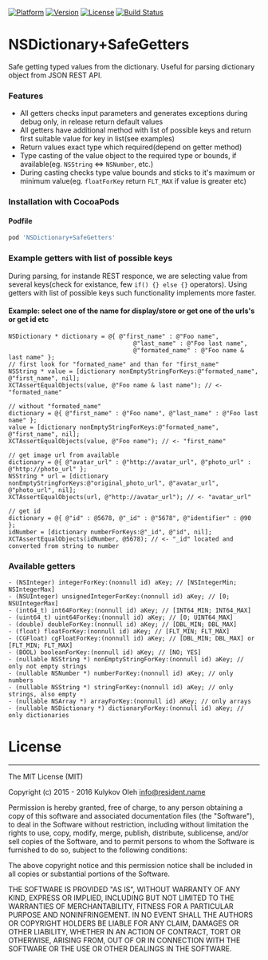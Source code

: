 [![Platform](https://img.shields.io/cocoapods/p/NSDictionary+SafeGetters.svg?style=flat)](http://cocoapods.org/pods/NSDictionary+SafeGetters)
[![Version](https://img.shields.io/cocoapods/v/NSDictionary+SafeGetters.svg?style=flat)](http://cocoapods.org/pods/NSDictionary+SafeGetters)
[![License](https://img.shields.io/cocoapods/l/NSDictionary+SafeGetters.svg?style=flat)](http://cocoapods.org/pods/NSDictionary+SafeGetters)
[![Build Status](https://travis-ci.org/OlehKulykov/NSDictionary-SafeGetters.svg?branch=master)](https://travis-ci.org/OlehKulykov/NSDictionary-SafeGetters)


# NSDictionary+SafeGetters
Safe getting typed values from the dictionary. Useful for parsing dictionary object from JSON REST API.


### Features
- All getters checks input parameters and generates exceptions during debug only, in release return default values
- All getters have additional method with list of possible keys and return first suitable value for key in list(see examples)
- Return values exact type which required(depend on getter method)
- Type casting of the value object to the required type or bounds, if available(eg. ```NSString``` <=> ```NSNumber```, etc.)
- During casting checks type value bounds and sticks to it's maximum or minimum value(eg. ```floatForKey``` return ```FLT_MAX``` if value is greater etc)


### Installation with CocoaPods
#### Podfile
```ruby
pod 'NSDictionary+SafeGetters'
```

### Example getters with list of possible keys
During parsing, for instande REST responce, we are selecting value from several keys(check for existance, few ```if() {} else {}``` operators). Using getters with list of possible keys such functionality implements more faster.
#### Example: select one of the name for display/store or get one of the urls's or get id etc
```obj-c
NSDictionary * dictionary = @{ @"first_name" : @"Foo name",
								   @"last_name" : @"Foo last name",
								   @"formated_name" : @"Foo name & last name" };
// first look for "formated_name" and than for "first_name"
NSString * value = [dictionary nonEmptyStringForKeys:@"formated_name", @"first_name", nil];
XCTAssertEqualObjects(value, @"Foo name & last name"); // <- "formated_name"

// without "formated_name"
dictionary = @{ @"first_name" : @"Foo name", @"last_name" : @"Foo last name" };
value = [dictionary nonEmptyStringForKeys:@"formated_name", @"first_name", nil];
XCTAssertEqualObjects(value, @"Foo name"); // <- "first_name"

// get image url from available
dictionary = @{ @"avatar_url" : @"http://avatar_url", @"photo_url" : @"http://photo_url" };
NSString * url = [dictionary nonEmptyStringForKeys:@"original_photo_url", @"avatar_url", @"photo_url", nil];
XCTAssertEqualObjects(url, @"http://avatar_url"); // <- "avatar_url"

// get id
dictionary = @{ @"id" : @5678, @"_id" : @"5678", @"identifier" : @90 };
idNumber = [dictionary numberForKeys:@"_id", @"id", nil];
XCTAssertEqualObjects(idNumber, @5678); // <- "_id" located and converted from string to number
```


### Available getters
```obj-c
- (NSInteger) integerForKey:(nonnull id) aKey; // [NSIntegerMin; NSIntegerMax]
- (NSUInteger) unsignedIntegerForKey:(nonnull id) aKey; // [0; NSUIntegerMax]
- (int64_t) int64ForKey:(nonnull id) aKey; // [INT64_MIN; INT64_MAX]
- (uint64_t) uint64ForKey:(nonnull id) aKey; // [0; UINT64_MAX]
- (double) doubleForKey:(nonnull id) aKey; // [DBL_MIN; DBL_MAX]
- (float) floatForKey:(nonnull id) aKey; // [FLT_MIN; FLT_MAX]
- (CGFloat) cgFloatForKey:(nonnull id) aKey; // [DBL_MIN; DBL_MAX] or [FLT_MIN; FLT_MAX]
- (BOOL) booleanForKey:(nonnull id) aKey; // [NO; YES]
- (nullable NSString *) nonEmptyStringForKey:(nonnull id) aKey; // only not empty strings
- (nullable NSNumber *) numberForKey:(nonnull id) aKey; // only numbers
- (nullable NSString *) stringForKey:(nonnull id) aKey; // only strings, also empty
- (nullable NSArray *) arrayForKey:(nonnull id) aKey; // only arrays
- (nullable NSDictionary *) dictionaryForKey:(nonnull id) aKey; // only dictionaries
```


# License
---------

The MIT License (MIT)

Copyright (c) 2015 - 2016 Kulykov Oleh <info@resident.name>

Permission is hereby granted, free of charge, to any person obtaining a copy
of this software and associated documentation files (the "Software"), to deal
in the Software without restriction, including without limitation the rights
to use, copy, modify, merge, publish, distribute, sublicense, and/or sell
copies of the Software, and to permit persons to whom the Software is
furnished to do so, subject to the following conditions:

The above copyright notice and this permission notice shall be included in
all copies or substantial portions of the Software.

THE SOFTWARE IS PROVIDED "AS IS", WITHOUT WARRANTY OF ANY KIND, EXPRESS OR
IMPLIED, INCLUDING BUT NOT LIMITED TO THE WARRANTIES OF MERCHANTABILITY,
FITNESS FOR A PARTICULAR PURPOSE AND NONINFRINGEMENT. IN NO EVENT SHALL THE
AUTHORS OR COPYRIGHT HOLDERS BE LIABLE FOR ANY CLAIM, DAMAGES OR OTHER
LIABILITY, WHETHER IN AN ACTION OF CONTRACT, TORT OR OTHERWISE, ARISING FROM,
OUT OF OR IN CONNECTION WITH THE SOFTWARE OR THE USE OR OTHER DEALINGS IN
THE SOFTWARE.
